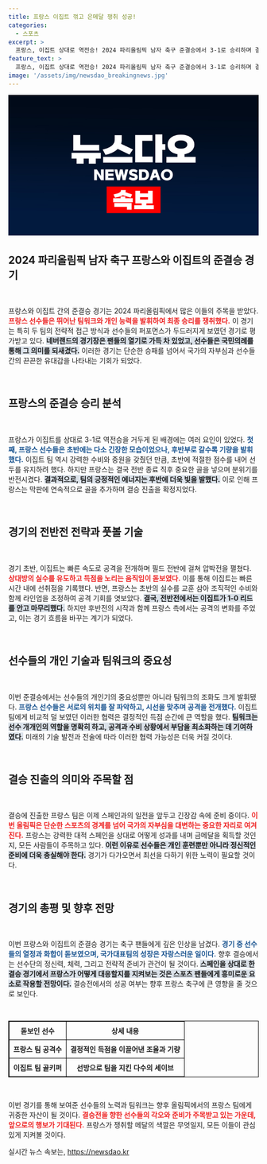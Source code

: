 ```yaml
---
title: 프랑스 이집트 꺾고 은메달 쟁취 성공!
categories:
  - 스포츠
excerpt: >
  프랑스, 이집트 상대로 역전승! 2024 파리올림픽 남자 축구 준결승에서 3-1로 승리하며 결승 진출! 스페인과 금메달 경쟁을 벌인다. 클릭하고 프랑스 축구의 감동적인 순간을 함께하세요!
feature_text: >
  프랑스, 이집트 상대로 역전승! 2024 파리올림픽 남자 축구 준결승에서 3-1로 승리하며 결승 진출! 스페인과 금메달 경쟁을 벌인다. 클릭하고 프랑스 축구의 감동적인 순간을 함께하세요!
image: '/assets/img/newsdao_breakingnews.jpg'
---
```


<p><img src="/assets/img/newsdao_breakingnews.jpg" alt="cryptoinkorea 속보" /></p>

<h2 data-ke-size="size26">2024 파리올림픽 남자 축구 프랑스와 이집트의 준결승 경기</h2>

<p data-ke-size="size16">&nbsp;</p>

<p data-ke-size="size16">프랑스와 이집트 간의 준결승 경기는 2024 파리올림픽에서 많은 이들의 주목을 받았다. <b><span style="color: #ee2323;">프랑스 선수들은 뛰어난 팀워크와 개인 능력을 발휘하여 최종 승리를 쟁취했다.</span></b> 이 경기는 특히 두 팀의 전략적 접근 방식과 선수들의 퍼포먼스가 두드러지게 보였던 경기로 평가받고 있다. <b><span style="background-color: #21538527;">네버랜드의 경기장은 팬들의 열기로 가득 차 있었고, 선수들은 국민의례를 통해 그 의미를 되새겼다.</span></b> 이러한 경기는 단순한 승패를 넘어서 국가의 자부심과 선수들 간의 끈끈한 유대감을 나타내는 기회가 되었다.</p>

<p data-ke-size="size16">&nbsp;</p>

<h2>프랑스의 준결승 승리 분석</h2>

<p data-ke-size="size16">&nbsp;</p>

<p data-ke-size="size16">프랑스가 이집트를 상대로 3-1로 역전승을 거두게 된 배경에는 여러 요인이 있었다. <b><span style="color: #1a5490;">첫째, 프랑스 선수들은 초반에는 다소 긴장한 모습이었으나, 후반부로 갈수록 기량을 발휘했다.</span></b> 이집트 팀 역시 강력한 수비와 중원을 갖췄던 만큼, 초반에 적절한 점수를 내어 선두를 유지하려 했다. 하지만 프랑스는 결국 전반 종료 직후 중요한 골을 넣으며 분위기를 반전시켰다. <b><span style="background-color: #21538527;">결과적으로, 팀의 긍정적인 에너지는 후반에 더욱 빛을 발했다.</span></b> 이로 인해 프랑스는 막판에 연속적으로 골을 추가하며 결승 진출을 확정지었다.</p>

<p data-ke-size="size16">&nbsp;</p>

<h2>경기의 전반전 전략과 풋볼 기술</h2>

<p data-ke-size="size16">&nbsp;</p>

<p data-ke-size="size16">경기 초반, 이집트는 빠른 속도로 공격을 전개하며 필드 전반에 걸쳐 압박전을 펼쳤다. <b><span style="color: #ee2323;">상대방의 실수를 유도하고 득점을 노리는 움직임이 돋보였다.</span></b> 이를 통해 이집트는 빠른 시간 내에 선취점을 기록했다. 반면, 프랑스는 초반의 실수를 교훈 삼아 조직적인 수비와 함께 라인업을 조정하여 공격 기회를 엿보았다. <b><span style="background-color: #21538527;">결국, 전반전에서는 이집트가 1-0 리드를 안고 마무리했다.</span></b> 하지만 후반전의 시작과 함께 프랑스 측에서는 공격의 변화를 주었고, 이는 경기 흐름을 바꾸는 계기가 되었다.</p>

<p data-ke-size="size16">&nbsp;</p>

<h2>선수들의 개인 기술과 팀워크의 중요성</h2>

<p data-ke-size="size16">&nbsp;</p>

<p data-ke-size="size16">이번 준결승에서는 선수들의 개인기의 중요성뿐만 아니라 팀워크의 조화도 크게 발휘됐다. <b><span style="color: #1a5490;">프랑스 선수들은 서로의 위치를 잘 파악하고, 시선을 맞추며 공격을 전개했다.</span></b> 이집트 팀에게 비교적 덜 보였던 이러한 협력은 결정적인 득점 순간에 큰 역할을 했다. <b><span style="background-color: #21538527;">팀워크는 선수 개개인의 역할을 명확히 하고, 공격과 수비 상황에서 부담을 최소화하는 데 기여하였다.</span></b> 미래의 기술 발전과 전술에 따라 이러한 협력 가능성은 더욱 커질 것이다.</p>

<p data-ke-size="size16">&nbsp;</p>

<h2>결승 진출의 의미와 주목할 점</h2>

<p data-ke-size="size16">&nbsp;</p>

<p data-ke-size="size16">결승에 진출한 프랑스 팀은 이제 스페인과의 일전을 앞두고 긴장감 속에 준비 중이다. <b><span style="color: #ee2323;">이번 올림픽은 단순한 스포츠의 경계를 넘어 국가의 자부심을 대변하는 중요한 자리로 여겨진다.</span></b> 프랑스는 강력한 대적 스페인을 상대로 어떻게 성과를 내며 금메달을 획득할 것인지, 모든 사람들이 주목하고 있다. <b><span style="background-color: #21538527;">이런 이유로 선수들은 개인 훈련뿐만 아니라 정신적인 준비에 더욱 충실해야 한다.</span></b> 경기가 다가오면서 최선을 다하기 위한 노력이 필요할 것이다.</p>

<p data-ke-size="size16">&nbsp;</p>

<h2>경기의 총평 및 향후 전망</h2>

<p data-ke-size="size16">&nbsp;</p>

<p data-ke-size="size16">이번 프랑스와 이집트의 준결승 경기는 축구 팬들에게 깊은 인상을 남겼다. <b><span style="color: #1a5490;">경기 중 선수들의 열정과 화합이 돋보였으며, 국가대표팀의 성장은 자랑스러운 일이다.</span></b> 향후 결승에서는 선수단의 정신력, 체력, 그리고 전략적 준비가 관건이 될 것이다. <b><span style="background-color: #21538527;">스페인을 상대로 한 결승 경기에서 프랑스가 어떻게 대응할지를 지켜보는 것은 스포츠 팬들에게 흥미로운 요소로 작용할 전망이다.</span></b> 결승전에서의 성공 여부는 향후 프랑스 축구에 큰 영향을 줄 것으로 보인다.</p> 

<p data-ke-size="size16">&nbsp;</p>

<table style="width: 100%; border: 1px solid black; border-collapse: collapse;">
  <tr>
    <th style="border: 1px solid black; text-align: center; padding: 8px;"><b>돋보인 선수</b></th>
    <th style="border: 1px solid black; text-align: center; padding: 8px;"><b>상세 내용</b></th>
  </tr>
  <tr>
    <td style="border: 1px solid black; text-align: center; padding: 8px;"><b>프랑스 팀 공격수</b></td>
    <td style="border: 1px solid black; text-align: center; padding: 8px;"><b>결정적인 득점을 이끌어낸 조율과 기량</b></td>
  </tr>
  <tr>
    <td style="border: 1px solid black; text-align: center; padding: 8px;"><b>이집트 팀 골키퍼</b></td>
    <td style="border: 1px solid black; text-align: center; padding: 8px;"><b>선방으로 팀을 지킨 다수의 세이브</b></td>
  </tr>
</table>

<p data-ke-size="size16">&nbsp;</p>

<p data-ke-size="size16">이번 경기를 통해 보여준 선수들의 노력과 팀워크는 향후 올림픽에서의 프랑스 팀에게 귀중한 자산이 될 것이다. <b><span style="color: #ee2323;">결승전을 향한 선수들의 각오와 준비가 주목받고 있는 가운데, 앞으로의 행보가 기대된다.</span></b> 프랑스가 쟁취할 메달의 색깔은 무엇일지, 모든 이들이 관심 있게 지켜볼 것이다.</p>
실시간 뉴스 속보는, <a href="https://newsdao.kr" rel="dofollow">https://newsdao.kr</a>


